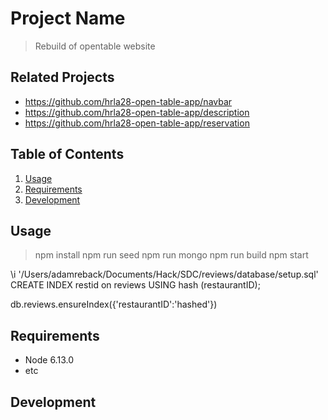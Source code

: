 # Project Name

> Rebuild of opentable website

## Related Projects

- https://github.com/hrla28-open-table-app/navbar
- https://github.com/hrla28-open-table-app/description
- https://github.com/hrla28-open-table-app/reservation

## Table of Contents

1. [Usage](#Usage)
1. [Requirements](#requirements)
1. [Development](#development)

## Usage

> npm install
> npm run seed
> npm run mongo
> npm run build
> npm start

\i '/Users/adamreback/Documents/Hack/SDC/reviews/database/setup.sql'
CREATE INDEX restid on reviews USING hash (restaurantID);

db.reviews.ensureIndex({'restaurantID':'hashed'})

## Requirements

- Node 6.13.0
- etc

## Development
